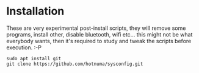 # Installation

These are very experimental post-install scripts, they will remove some
programs, install other, disable bluetooth, wifi etc... this might not
be what everybody wants, then it's required to study and tweak the
scripts before execution. :-P
```
sudo apt install git
git clone https://github.com/hotnuma/sysconfig.git
```

